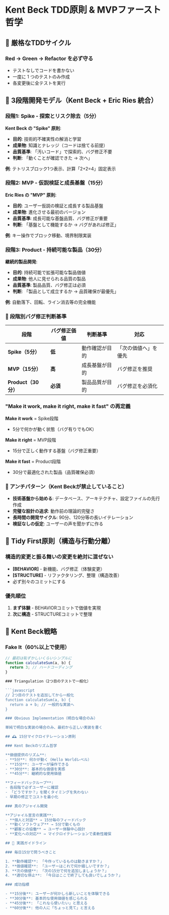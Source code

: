 # Kent Beck TDD原則 & MVPファースト哲学

## 🔄 厳格なTDDサイクル

### Red → Green → Refactor を必ず守る

- テストなしでコードを書かない
- 一度に 1 つのテストのみ作成
- 各変更後に全テストを実行

## 🚀 3段階開発モデル（Kent Beck + Eric Ries 統合）

### 段階1: **Spike** - 探索とリスク除去（5分）

**Kent Beck の "Spike" 原則**:
- **目的**: 技術的不確実性の解消と学習
- **成果物**: 知識とナレッジ（コードは捨てる前提）
- **品質基準**: 「汚いコード」で探索的、バグ修正不要
- **判断**: 「動くことが確認できた → 次へ」

**例**: テトリスブロック1つ表示、計算「2+2=4」固定表示

### 段階2: **MVP** - 仮説検証と成長基盤（15分）

**Eric Ries の "MVP" 原則**:
- **目的**: ユーザー仮説の検証と成長する製品基盤
- **成果物**: 進化させる最初のバージョン
- **品質基準**: 成長可能な基盤品質、バグ修正が重要
- **判断**: 「基盤として機能するか → バグがあれば修正」

**例**: キー操作でブロック移動、境界制限実装

### 段階3: **Product** - 持続可能な製品（30分）

**継続的製品開発**:
- **目的**: 持続可能で拡張可能な製品価値
- **成果物**: 他人に見せられる品質の製品
- **品質基準**: 製品品質、バグ修正は必須
- **判断**: 「製品として成立するか → 品質確保が最優先」

**例**: 自動落下、回転、ライン消去等の完全機能

### 🎯 段階別バグ修正判断基準

| 段階 | バグ修正価値 | 判断基準 | 対応 |
|------|-------------|----------|------|
| **Spike（5分）** | **低** | 動作確認が目的 | 「次の価値へ」を優先 |
| **MVP（15分）** | **高** | 成長基盤が目的 | バグ修正を推奨 |
| **Product（30分）** | **必須** | 製品品質が目的 | バグ修正を必須化 |

### "Make it work, make it right, make it fast" の再定義

**Make it work** = Spike段階
- 5分で何かが動く状態（バグ有りでもOK）

**Make it right** = MVP段階  
- 15分で正しく動作する基盤（バグ修正重要）

**Make it fast** = Product段階
- 30分で最適化された製品（品質確保必須）

### 🚨 アンチパターン（Kent Beckが禁止していること）

- **技術基盤から始める**: データベース、アーキテクチャ、設定ファイルの先行作成
- **完璧な設計の追求**: 動作前の理論的完璧さ
- **長時間の開発サイクル**: 90分、120分等の長いイテレーション
- **検証なしの仮定**: ユーザーの声を聞かずに作る

## 🎯 Tidy First原則（構造与行動分離）

### 構造的変更と振る舞いの変更を絶対に混ぜない

- **[BEHAVIOR]** - 新機能、バグ修正（体験変更）
- **[STRUCTURE]** - リファクタリング、整理（構造改善）
- 必ず別々のコミットにする

### 優先順位
1. **まず体験** - BEHAVIORコミットで価値を実現
2. **次に構造** - STRUCTUREコミットで整理

## 📝 Kent Beck戦略

### Fake It（60%以上で使用）

```javascript
// 最初は恥ずかしいくらいシンプルに
function calculateSum(a, b) {
  return 3; // ハードコーディング
}

### Triangulation（2つ目のテストで一般化）

```javascript
// 2つ目のテストを追加してから一般化
function calculateSum(a, b) {
  return a + b; // 一般的な実装へ
}

### Obvious Implementation（明白な場合のみ）

単純で明白な実装の場合のみ、最初から正しい実装を書く

## 🕰️ 15分マイクロイテレーション原則

### Kent Beckのリズム哲学

**価値提供のリズム**:
- **5分**: 何かが動く（Hello Worldレベル）
- **15分**: ユーザーが操作できる
- **30分**: 基本的な価値を実感
- **45分**: 継続的な使用価値

**フィードバックループ**:
- 各段階で必ずユーザーに確認
- 「どうですか？」を聞くタイミングを失わない
- 早期の修正でコストを最小化

### 真のアジャイル開発

**アジャイル宣言の実践**:
- **個人と対話** → 15分毎のフィードバック
- **動くソフトウェア** → 5分で動くもの
- **顧客との協働** → ユーザー体験中心設計
- **変化への対応** → マイクロイテレーションで柔軟性確保

## 🎯 実践ガイドライン

### 毎日15分で問うべきこと

1. **動作確認**: 「今作っているものは動きますか？」
2. **価値確認**: 「ユーザーはこれで何か嬉しいですか？」
3. **次の価値**: 「次の15分で何を追加しましょうか？」
4. **適切な停止**: 「今日はここで終了しても良いでしょうか？」

### 成功指標

- **15分後**: ユーザーが何かしら新しいことを体験できる
- **30分後**: 基本的な使用価値を感じられる
- **45分後**: 「これなら使いたい」と思える
- **60分後**: 他の人に「ちょっと見て」と言える
